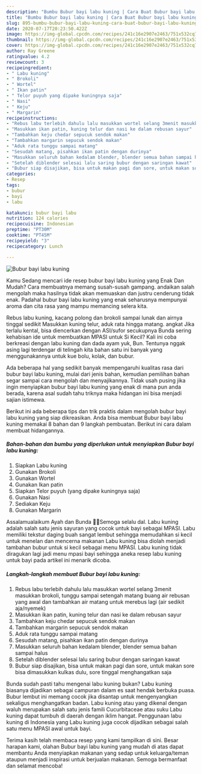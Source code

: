 ```yaml
---
description: "Bumbu Bubur bayi labu kuning | Cara Buat Bubur bayi labu kuning Yang Enak dan Simpel"
title: "Bumbu Bubur bayi labu kuning | Cara Buat Bubur bayi labu kuning Yang Enak dan Simpel"
slug: 895-bumbu-bubur-bayi-labu-kuning-cara-buat-bubur-bayi-labu-kuning-yang-enak-dan-simpel
date: 2020-07-17T20:23:50.422Z
image: https://img-global.cpcdn.com/recipes/241c16e2907e2463/751x532cq70/bubur-bayi-labu-kuning-foto-resep-utama.jpg
thumbnail: https://img-global.cpcdn.com/recipes/241c16e2907e2463/751x532cq70/bubur-bayi-labu-kuning-foto-resep-utama.jpg
cover: https://img-global.cpcdn.com/recipes/241c16e2907e2463/751x532cq70/bubur-bayi-labu-kuning-foto-resep-utama.jpg
author: Ray Greene
ratingvalue: 4.2
reviewcount: 3
recipeingredient:
- " Labu kuning"
- " Brokoli"
- " Wortel"
- " Ikan patin"
- " Telor puyuh yang dipake kuningnya saja"
- " Nasi"
- " Keju"
- " Margarin"
recipeinstructions:
- "Rebus labu terlebih dahulu lalu masukkan wortel selang 3menit masukkan brokoli, tunggu sampai setengah matang buang air rebusan yang awal dan tambahkan air matang untuk merebus lagi (air sedikit aja/nyemek)"
- "Masukkan ikan patin, kuning telur dan nasi ke dalam rebusan sayur"
- "Tambahkan keju chedar sepucuk sendok makan"
- "Tambahkan margarin sepucuk sendok makan"
- "Aduk rata tunggu sampai matang"
- "Sesudah matang, pisahkan ikan patin dengan durinya"
- "Masukkan seluruh bahan kedalam blender, blender semua bahan sampai halus"
- "Setelah diblender selesai lalu saring bubur dengan saringan kawat"
- "Bubur siap disajikan, bisa untuk makan pagi dan sore, untuk makan sore bisa dimasukkan kulkas dulu, sore tinggal menghangatkan saja"
categories:
- Resep
tags:
- bubur
- bayi
- labu

katakunci: bubur bayi labu 
nutrition: 124 calories
recipecuisine: Indonesian
preptime: "PT30M"
cooktime: "PT45M"
recipeyield: "3"
recipecategory: Lunch

---
```



![Bubur bayi labu kuning](https://img-global.cpcdn.com/recipes/241c16e2907e2463/751x532cq70/bubur-bayi-labu-kuning-foto-resep-utama.jpg)

Kamu Sedang mencari ide resep bubur bayi labu kuning yang Enak Dan Mudah? Cara membuatnya memang susah-susah gampang. andaikan salah mengolah maka hasilnya tidak akan memuaskan dan justru cenderung tidak enak. Padahal bubur bayi labu kuning yang enak seharusnya mempunyai aroma dan cita rasa yang mampu memancing selera kita.

Rebus labu kuning, kacang polong dan brokoli sampai lunak dan airnya tinggal sedikit Masukkan kuning telur, aduk rata hingga matang. angkat Jika terlalu kental, bisa diencerkan dengan ASI/sufor secukupnya Bunda sering kehabisan ide untuk membuatkan MPASI untuk Si Kecil? Kali ini coba berkreasi dengan labu kuning dan dada ayam yuk, Bun. Tentunya nggak asing lagi terdengar di telingah kita bahan satu ini banyak yang menggunakannya untuk kue bolu, kolak, dan bubur.

Ada beberapa hal yang sedikit banyak mempengaruhi kualitas rasa dari bubur bayi labu kuning, mulai dari jenis bahan, kemudian pemilihan bahan segar sampai cara mengolah dan menyajikannya. Tidak usah pusing jika ingin menyiapkan bubur bayi labu kuning yang enak di mana pun anda berada, karena asal sudah tahu triknya maka hidangan ini bisa menjadi sajian istimewa.


Berikut ini ada beberapa tips dan trik praktis dalam mengolah bubur bayi labu kuning yang siap dikreasikan. Anda bisa membuat Bubur bayi labu kuning memakai 8 bahan dan 9 langkah pembuatan. Berikut ini cara dalam membuat hidangannya.

<!--inarticleads1-->

##### Bahan-bahan dan bumbu yang diperlukan untuk menyiapkan Bubur bayi labu kuning:

1. Siapkan  Labu kuning
1. Gunakan  Brokoli
1. Gunakan  Wortel
1. Gunakan  Ikan patin
1. Siapkan  Telor puyuh (yang dipake kuningnya saja)
1. Gunakan  Nasi
1. Sediakan  Keju
1. Gunakan  Margarin


Assalamualaikum Ayah dan Bunda 🙏😍Semoga selalu dal. Labu kuning adalah salah satu jenis sayuran yang cocok untuk bayi sebagai MPASI. Labu memiliki tekstur daging buah sangat lembut sehingga memudahkan si kecil untuk menelan dan mencerna makanan Labu kuning bisa diolah menjadi tambahan bubur untuk si kecil sebagai menu MPASI. Labu kuning tidak diragukan lagi jadi menu mpasi bayi sehingga aneka resep labu kuning untuk bayi pada artikel ini menarik dicoba. 

<!--inarticleads2-->

##### Langkah-langkah membuat Bubur bayi labu kuning:

1. Rebus labu terlebih dahulu lalu masukkan wortel selang 3menit masukkan brokoli, tunggu sampai setengah matang buang air rebusan yang awal dan tambahkan air matang untuk merebus lagi (air sedikit aja/nyemek)
1. Masukkan ikan patin, kuning telur dan nasi ke dalam rebusan sayur
1. Tambahkan keju chedar sepucuk sendok makan
1. Tambahkan margarin sepucuk sendok makan
1. Aduk rata tunggu sampai matang
1. Sesudah matang, pisahkan ikan patin dengan durinya
1. Masukkan seluruh bahan kedalam blender, blender semua bahan sampai halus
1. Setelah diblender selesai lalu saring bubur dengan saringan kawat
1. Bubur siap disajikan, bisa untuk makan pagi dan sore, untuk makan sore bisa dimasukkan kulkas dulu, sore tinggal menghangatkan saja


Bunda sudah pasti tahu mengenai labu kuning bukan? Labu kuning biasanya dijadikan sebagai campuran dalam es saat hendak berbuka puasa. Bubur lembut ini memang cocok jika disantap untuk mengenyangkan sekaligus menghangatkan badan. Labu kuning atau yang dikenal dengan waluh merupakan salah satu jenis famili Cucurbitaceae atau suku Labu kuning dapat tumbuh di daerah dengan iklim hangat. Penggunaan labu kuning di Indonesia yang Labu kuning juga cocok dijadikan sebagai salah satu menu MPASI awal untuk bayi. 

Terima kasih telah membaca resep yang kami tampilkan di sini. Besar harapan kami, olahan Bubur bayi labu kuning yang mudah di atas dapat membantu Anda menyiapkan makanan yang sedap untuk keluarga/teman ataupun menjadi inspirasi untuk berjualan makanan. Semoga bermanfaat dan selamat mencoba!
